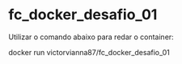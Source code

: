 # fc_docker_desafio_01

Utilizar o comando abaixo para redar o container:

docker run victorvianna87/fc_docker_desafio_01
